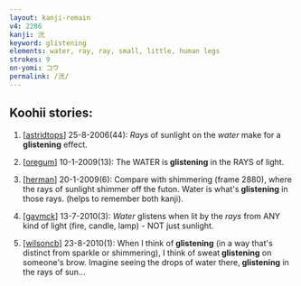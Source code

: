 ```yaml
---
layout: kanji-remain
v4: 2286
kanji: 洸
keyword: glistening
elements: water, ray, ray, small, little, human legs
strokes: 9
on-yomi: コウ
permalink: /洸/
---
```


## Koohii stories: 

1) [<a href="http://kanji.koohii.com/profile/astridtops">astridtops</a>] 25-8-2006(44): <em>Rays</em> of sunlight on the <em>water</em> make for a<strong> glistening</strong> effect.

2) [<a href="http://kanji.koohii.com/profile/oregum">oregum</a>] 10-1-2009(13): The WATER is<strong> glistening</strong> in the RAYS of light.

3) [<a href="http://kanji.koohii.com/profile/herman">herman</a>] 20-1-2009(6): Compare with shimmering (frame 2880), where the rays of sunlight shimmer off the futon. Water is what&#039;s<strong> glistening</strong> in those rays. (helps to remember both kanji).

4) [<a href="http://kanji.koohii.com/profile/gavmck">gavmck</a>] 13-7-2010(3): <em>Water</em> glistens when lit by the <em>rays</em> from ANY kind of light (fire, candle, lamp) - NOT just sunlight.

5) [<a href="http://kanji.koohii.com/profile/wilsoncb">wilsoncb</a>] 23-8-2010(1): When I think of<strong> glistening</strong> (in a way that&#039;s distinct from sparkle or shimmering), I think of sweat<strong> glistening</strong> on someone&#039;s brow. Imagine seeing the drops of water there,<strong> glistening</strong> in the rays of sun...

